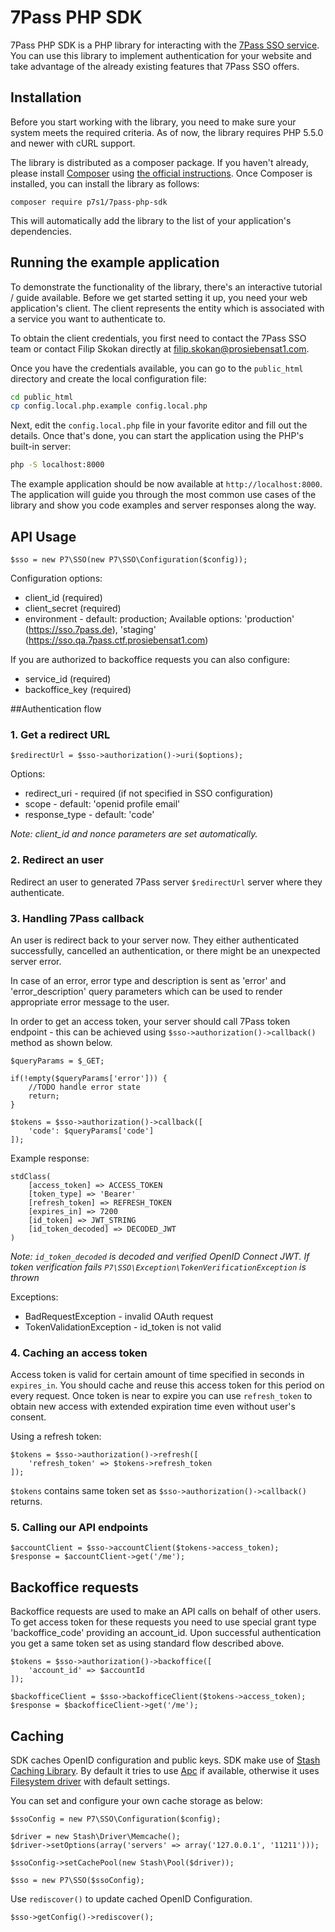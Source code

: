 # 7Pass PHP SDK

7Pass PHP SDK is a PHP library for interacting with the
[7Pass SSO service](https://7pass.de). You can use this library to
implement authentication for your website and take advantage of the
already existing features that 7Pass SSO offers.

## Installation

Before you start working with the library, you need to make sure your
system meets the required criteria. As of now, the library requires
PHP 5.5.0 and newer with cURL support.

The library is distributed as a composer package. If you haven't
already, please install [Composer](https://getcomposer.org) using
[the official instructions](https://getcomposer.org/doc/00-intro.md#system-requirements). Once
Composer is installed, you can install the library as follows:

```
composer require p7s1/7pass-php-sdk
```

This will automatically add the library to the list of your
application's dependencies.

## Running the example application

To demonstrate the functionality of the library, there's an
interactive tutorial / guide available. Before we get started setting
it up, you need your web application's client. The client represents
the entity which is associated with a service you want to authenticate
to.

To obtain the client credentials, you first need to contact the 7Pass
SSO team or contact Filip Skokan directly at
filip.skokan@prosiebensat1.com.

Once you have the credentials available, you can go to the
`public_html` directory and create the local configuration file:

```bash
cd public_html
cp config.local.php.example config.local.php
```

Next, edit the `config.local.php` file in your favorite editor and
fill out the details. Once that's done, you can start the application
using the PHP's built-in server:

```bash
php -S localhost:8000
```

The example application should be now available at
`http://localhost:8000`. The application will guide you through the
most common use cases of the library and show you code examples and
server responses along the way.

## API Usage

```
$sso = new P7\SSO(new P7\SSO\Configuration($config));
```

Configuration options:

- client_id (required)
- client_secret (required)
- environment - default: production; Available options: 'production' (https://sso.7pass.de), 'staging' (https://sso.qa.7pass.ctf.prosiebensat1.com)

If you are authorized to backoffice requests you can also configure:

- service_id (required)
- backoffice_key (required)


##Authentication flow


### 1. Get a redirect URL

```
$redirectUrl = $sso->authorization()->uri($options);
```

Options:

- redirect_uri - required (if not specified in SSO configuration)
- scope - default: 'openid profile email'
- response_type - default: 'code'

_Note: client_id and nonce parameters are set automatically._


### 2. Redirect an user

Redirect an user to generated 7Pass server `$redirectUrl` server where they authenticate.


### 3. Handling 7Pass callback

An user is redirect back to your server now. They either authenticated successfully, cancelled an authentication, or there might be an unexpected server error.

In case of an error, error type and description is sent as 'error' and 'error_description' query parameters which can be used to render appropriate error message to the user.

In order to get an access token, your server should call 7Pass token endpoint - this can be achieved using `$sso->authorization()->callback()` method as shown below.

```
$queryParams = $_GET;

if(!empty($queryParams['error'])) {
    //TODO handle error state
    return;
}

$tokens = $sso->authorization()->callback([
    'code': $queryParams['code']
]);
```

Example response:
```
stdClass(
    [access_token] => ACCESS_TOKEN
    [token_type] => 'Bearer'
    [refresh_token] => REFRESH_TOKEN
    [expires_in] => 7200
    [id_token] => JWT_STRING
    [id_token_decoded] => DECODED_JWT
)
```

_Note: `id_token_decoded` is decoded and verified OpenID Connect JWT. If token verification fails `P7\SSO\Exception\TokenVerificationException` is thrown_

Exceptions:

- BadRequestException - invalid OAuth request
- TokenValidationException - id_token is not valid


### 4. Caching an access token

Access token is valid for certain amount of time specified in seconds in `expires_in`.
You should cache and reuse this access token for this period on every request. Once token is near to expire you can use `refresh_token`
to obtain new access with extended expiration time even without user's consent.

Using a refresh token:

```
$tokens = $sso->authorization()->refresh([
    'refresh_token' => $tokens->refresh_token
]);
```

`$tokens` contains same token set as `$sso->authorization()->callback()` returns.


### 5. Calling our API endpoints



```
$accountClient = $sso->accountClient($tokens->access_token);
$response = $accountClient->get('/me');
```


## Backoffice requests

Backoffice requests are used to make an API calls on behalf of other users. To get access token for these requests
you need to use special grant type 'backoffice_code' providing an account_id.
Upon successful authentication you get a same token set as using standard flow described above.

```
$tokens = $sso->authorization()->backoffice([
    'account_id' => $accountId
]);

$backofficeClient = $sso->backofficeClient($tokens->access_token);
$response = $backofficeClient->get('/me');
```


## Caching

SDK caches OpenID configuration and public keys. SDK make use of [Stash Caching Library](https://github.com/tedious/stash/).
By default it tries to use [Apc](http://www.stashphp.com/Drivers.html#apc) if available,
otherwise it uses [Filesystem driver](http://www.stashphp.com/Drivers.html#filesystem) with default settings.

You can set and configure your own cache storage as below:

```
$ssoConfig = new P7\SSO\Configuration($config);

$driver = new Stash\Driver\Memcache();
$driver->setOptions(array('servers' => array('127.0.0.1', '11211')));

$ssoConfig->setCachePool(new Stash\Pool($driver));

$sso = new P7\SSO($ssoConfig);
```


Use `rediscover()` to update cached OpenID Configuration.

```
$sso->getConfig()->rediscover();
```
